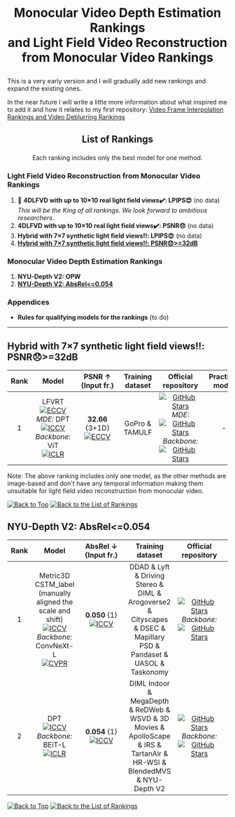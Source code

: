 # <p align=center>Monocular Video Depth Estimation Rankings<br />and Light Field Video Reconstruction<br />from Monocular Video Rankings</p>

This is a very early version and I will gradually add new rankings and expand the existing ones.

In the near future I will write a little more information about what inspired me to add it and how it relates to my first repository: [Video Frame Interpolation Rankings and Video Deblurring Rankings](https://github.com/AIVFI/Video-Frame-Interpolation-Rankings-and-Video-Deblurring-Rankings)

## <p align=center>List of Rankings</p>
<p align=center>Each ranking includes only the best model for one method.</p>  

### Light Field Video Reconstruction from Monocular Video Rankings
1. :crown: **4DLFVD with up to 10×10 real light field views:heavy_check_mark:: LPIPS:heart_eyes:** (no data)  
*This will be the King of all rankings. We look forward to ambitious researchers.*
1. **4DLFVD with up to 10×10 real light field views:heavy_check_mark:: PSNR:disappointed:** (no data)
1. **Hybrid with 7×7 synthetic light field views:bangbang:: LPIPS:heart_eyes:** (no data) 
1. [**Hybrid with 7×7 synthetic light field views:bangbang:: PSNR:disappointed:>=32dB**](#hybrid-with-77-synthetic-light-field-viewsbangbang-psnrdisappointed32db)
### Monocular Video Depth Estimation Rankings
1. **NYU-Depth V2: OPW**
1. [**NYU-Depth V2: AbsRel<=0.054**](#nyu-depth-v2-absrel0054)
### Appendices
- **Rules for qualifying models for the rankings** (to do)

--------------------

## Hybrid with 7×7 synthetic light field views:bangbang:: PSNR:disappointed:>=32dB
| Rank | &nbsp;&nbsp;&nbsp;&nbsp;Model&nbsp;&nbsp;&nbsp;&nbsp; | &nbsp;&nbsp;&nbsp;PSNR&nbsp;↑&nbsp;&nbsp;&nbsp;<br />{Input&nbsp;fr.} | Training<br />dataset | Official<br />&nbsp;&nbsp;repository&nbsp;&nbsp; | Practical<br />model | VapourSynth |
|:---:|:---:|:---:|:---:|:---:|:---:|:---:|
| 1 | LFVRT<br />[![ECCV](https://img.shields.io/badge/2022-ECCV-67cd84)](https://www.ecva.net/papers/eccv_2022/papers_ECCV/html/4122_ECCV_2022_paper.php)<br />*MDE:* DPT<br />[![ICCV](https://img.shields.io/badge/2021-ICCV-fcb900)](https://openaccess.thecvf.com/content/ICCV2021/html/Ranftl_Vision_Transformers_for_Dense_Prediction_ICCV_2021_paper.html)<br />*Backbone:*<br />ViT<br />[![ICLR](https://img.shields.io/badge/2021-ICLR-d5df32)](https://openreview.net/forum?id=YicbFdNTTy) | **32.66** {3+1D}<br />[![ECCV](https://img.shields.io/badge/2022-ECCV-67cd84)](https://www.ecva.net/papers/eccv_2022/papers_ECCV/html/4122_ECCV_2022_paper.php) | GoPro & TAMULF | [![GitHub Stars](https://img.shields.io/github/stars/ShrisudhanG/Synthesizing-Light-Field-Video-from-Monocular-Video?logo=GitHub&label=Stars)](https://github.com/ShrisudhanG/Synthesizing-Light-Field-Video-from-Monocular-Video)<br />*MDE:*<br />[![GitHub Stars](https://img.shields.io/github/stars/isl-org/DPT?logo=GitHub&label=Stars)](https://github.com/isl-org/DPT)<br />*Backbone:*<br />[![GitHub Stars](https://img.shields.io/github/stars/google-research/vision_transformer?logo=GitHub&label=Stars)](https://github.com/google-research/vision_transformer) | - | - |

Note: The above ranking includes only one model, as the other methods are image-based and don't have any temporal information making them unsuitable for light field video reconstruction from monocular video.

[![Back to Top](https://img.shields.io/badge/Back_to_Top-555555)](#monocular-video-depth-estimation-rankingsand-light-field-video-reconstructionfrom-monocular-video-rankings)
[![Back to the List of Rankings](https://img.shields.io/badge/Back_to_the_List_of_Rankings-555555)](#list-of-rankings)

## NYU-Depth V2: AbsRel<=0.054
| Rank | &nbsp;&nbsp;&nbsp;&nbsp;Model&nbsp;&nbsp;&nbsp;&nbsp; | &nbsp;&nbsp;AbsRel&nbsp;↓&nbsp;&nbsp;<br />{Input&nbsp;fr.} | Training<br />dataset | Official<br />&nbsp;&nbsp;repository&nbsp;&nbsp; | Practical<br />model | VapourSynth |
|:---:|:---:|:---:|:---:|:---:|:---:|:---:|
| 1 | Metric3D CSTM_label (manually aligned the scale and shift)<br />[![ICCV](https://img.shields.io/badge/2023-ICCV-fcb900)](https://openaccess.thecvf.com/content/ICCV2023/html/Yin_Metric3D_Towards_Zero-shot_Metric_3D_Prediction_from_A_Single_Image_ICCV_2023_paper.html)<br />*Backbone:*<br />ConvNeXt-L<br />[![CVPR](https://img.shields.io/badge/2022-CVPR-1e407f)](https://openaccess.thecvf.com/content/CVPR2022/html/Liu_A_ConvNet_for_the_2020s_CVPR_2022_paper.html) | **0.050** {1}<br />[![ICCV](https://img.shields.io/badge/2023-ICCV-fcb900)](https://openaccess.thecvf.com/content/ICCV2023/html/Yin_Metric3D_Towards_Zero-shot_Metric_3D_Prediction_from_A_Single_Image_ICCV_2023_paper.html) | DDAD & Lyft & Driving Stereo & DIML & Arogoverse2 & Cityscapes & DSEC & Mapillary PSD & Pandaset & UASOL & Taskonomy | [![GitHub Stars](https://img.shields.io/github/stars/YvanYin/Metric3D?logo=GitHub&label=Stars)](https://github.com/YvanYin/Metric3D)<br />*Backbone:*<br />[![GitHub Stars](https://img.shields.io/github/stars/facebookresearch/ConvNeXt?logo=GitHub&label=Stars)](https://github.com/facebookresearch/ConvNeXt) | - | - |
| 2 | DPT<br />[![ICCV](https://img.shields.io/badge/2021-ICCV-fcb900)](https://openaccess.thecvf.com/content/ICCV2021/html/Ranftl_Vision_Transformers_for_Dense_Prediction_ICCV_2021_paper.html)<br />*Backbone:*<br />BEiT-L<br />[![ICLR](https://img.shields.io/badge/2022-ICLR-d5df32)](https://openreview.net/forum?id=p-BhZSz59o4) | **0.054** {1}<br />[![ICCV](https://img.shields.io/badge/2023-ICCV-fcb900)](https://openaccess.thecvf.com/content/ICCV2023/html/Spencer_Kick_Back__Relax_Learning_to_Reconstruct_the_World_by_ICCV_2023_paper.html) | DIML Indoor & MegaDepth & ReDWeb & WSVD & 3D Movies & ApolloScape & IRS & TartanAir & HR-WSI & BlendedMVS & NYU-Depth V2 | [![GitHub Stars](https://img.shields.io/github/stars/isl-org/DPT?logo=GitHub&label=Stars)](https://github.com/isl-org/DPT)<br />*Backbone:*<br />[![GitHub Stars](https://img.shields.io/github/stars/microsoft/unilm?logo=GitHub&label=Stars)](https://github.com/microsoft/unilm/tree/master/beit) | - | - |

[![Back to Top](https://img.shields.io/badge/Back_to_Top-555555)](#monocular-video-depth-estimation-rankingsand-light-field-video-reconstructionfrom-monocular-video-rankings)
[![Back to the List of Rankings](https://img.shields.io/badge/Back_to_the_List_of_Rankings-555555)](#list-of-rankings)
